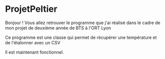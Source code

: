 # ProjetPeltier
Bonjour !
Vous allez retrouver le programme que j'ai réalisé dans le cadre de mon projet de deuxième année de BTS à l'ORT Lyon

Ce programme est une classe qui permet de récupérer une température et de l'étalonner avec un CSV

Il est maintenant fonctionnel.
